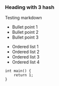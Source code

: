 ### Heading with 3 hash
Testing markdown

* Bullet point 1
* Bullet point 2
* Bullet point 3

- Ordered list 1
- Ordered list 2
- Ordered list 3
- Ordered list 4

```
int main() {
    return 1;
}
```
